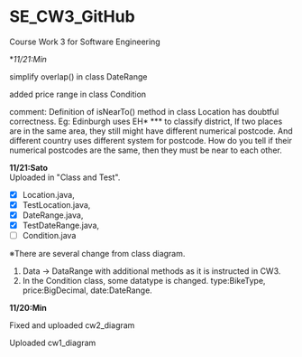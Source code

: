 # SE_CW3_GitHub
Course Work 3 for Software Engineering

**11/21:Min*

simplify overlap() in class DateRange

added price range in class Condition

comment:
Definition of isNearTo() method in class Location has doubtful correctness. Eg: Edinburgh uses EH* *** to classify district, If two places are in the same area, they still might have different numerical postcode. And different country uses different system for postcode. How do you tell if their numerical postcodes are the same, then they must be near to each other.

**11/21:Sato**  
Uploaded in "Class and Test".
 - [x] Location.java, 
 - [x] TestLocation.java, 
 - [x] DateRange.java, 
 - [x] TestDateRange.java, 
 - [ ] Condition.java  

※There are several change from class diagram.  
 1. Data -> DataRange with additional methods as it is instructed in CW3.
 2. In the Condition class, some datatype is changed. type:BikeType, price:BigDecimal, date:DateRange.

**11/20:Min**

Fixed and uploaded cw2_diagram

Uploaded cw1_diagram
